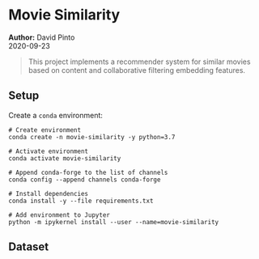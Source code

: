 Movie Similarity
================
**Author:** David Pinto</br>
2020-09-23

> This project implements a recommender system for similar movies based on content and collaborative filtering embedding features.

## Setup

Create a `conda` environment:

```
# Create environment
conda create -n movie-similarity -y python=3.7

# Activate environment
conda activate movie-similarity

# Append conda-forge to the list of channels
conda config --append channels conda-forge

# Install dependencies
conda install -y --file requirements.txt

# Add environment to Jupyter
python -m ipykernel install --user --name=movie-similarity
```

## Dataset